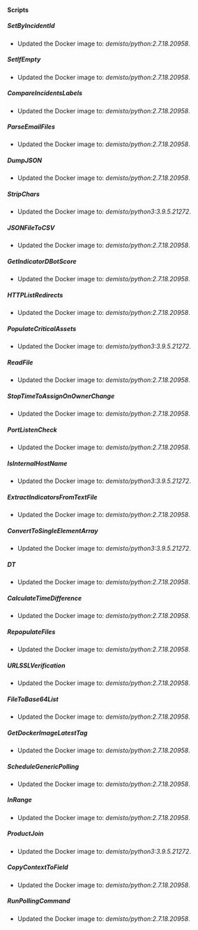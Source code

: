
#### Scripts
##### SetByIncidentId
- Updated the Docker image to: *demisto/python:2.7.18.20958*.
##### SetIfEmpty
- Updated the Docker image to: *demisto/python:2.7.18.20958*.
##### CompareIncidentsLabels
- Updated the Docker image to: *demisto/python:2.7.18.20958*.
##### ParseEmailFiles
- Updated the Docker image to: *demisto/python:2.7.18.20958*.
##### DumpJSON
- Updated the Docker image to: *demisto/python:2.7.18.20958*.
##### StripChars
- Updated the Docker image to: *demisto/python3:3.9.5.21272*.
##### JSONFileToCSV
- Updated the Docker image to: *demisto/python:2.7.18.20958*.
##### GetIndicatorDBotScore
- Updated the Docker image to: *demisto/python:2.7.18.20958*.
##### HTTPListRedirects
- Updated the Docker image to: *demisto/python:2.7.18.20958*.
##### PopulateCriticalAssets
- Updated the Docker image to: *demisto/python3:3.9.5.21272*.
##### ReadFile
- Updated the Docker image to: *demisto/python:2.7.18.20958*.
##### StopTimeToAssignOnOwnerChange
- Updated the Docker image to: *demisto/python:2.7.18.20958*.
##### PortListenCheck
- Updated the Docker image to: *demisto/python:2.7.18.20958*.
##### IsInternalHostName
- Updated the Docker image to: *demisto/python3:3.9.5.21272*.
##### ExtractIndicatorsFromTextFile
- Updated the Docker image to: *demisto/python:2.7.18.20958*.
##### ConvertToSingleElementArray
- Updated the Docker image to: *demisto/python3:3.9.5.21272*.
##### DT
- Updated the Docker image to: *demisto/python:2.7.18.20958*.
##### CalculateTimeDifference
- Updated the Docker image to: *demisto/python:2.7.18.20958*.
##### RepopulateFiles
- Updated the Docker image to: *demisto/python:2.7.18.20958*.
##### URLSSLVerification
- Updated the Docker image to: *demisto/python:2.7.18.20958*.
##### FileToBase64List
- Updated the Docker image to: *demisto/python:2.7.18.20958*.
##### GetDockerImageLatestTag
- Updated the Docker image to: *demisto/python:2.7.18.20958*.
##### ScheduleGenericPolling
- Updated the Docker image to: *demisto/python:2.7.18.20958*.
##### InRange
- Updated the Docker image to: *demisto/python:2.7.18.20958*.
##### ProductJoin
- Updated the Docker image to: *demisto/python3:3.9.5.21272*.
##### CopyContextToField
- Updated the Docker image to: *demisto/python:2.7.18.20958*.
##### RunPollingCommand
- Updated the Docker image to: *demisto/python:2.7.18.20958*.
